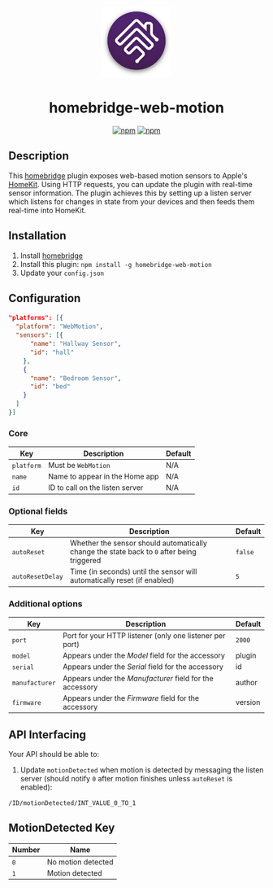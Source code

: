 <p align="center">
  <a href="https://github.com/homebridge/homebridge"><img src="https://raw.githubusercontent.com/homebridge/branding/master/logos/homebridge-color-round-stylized.png" height="140"></a>
</p>

<span align="center">

# homebridge-web-motion

[![npm](https://img.shields.io/npm/v/homebridge-web-motion.svg)](https://www.npmjs.com/package/homebridge-web-motion) [![npm](https://img.shields.io/npm/dt/homebridge-web-motion.svg)](https://www.npmjs.com/package/homebridge-web-motion)

</span>

## Description

This [homebridge](https://github.com/nfarina/homebridge) plugin exposes web-based motion sensors to Apple's [HomeKit](http://www.apple.com/ios/home/). Using HTTP requests, you can update the plugin with real-time sensor information. The plugin achieves this by setting up a listen server which listens for changes in state from your devices and then feeds them real-time into HomeKit.

## Installation

1. Install [homebridge](https://github.com/nfarina/homebridge#installation-details)
2. Install this plugin: `npm install -g homebridge-web-motion`
3. Update your `config.json`

## Configuration

```json
"platforms": [{
  "platform": "WebMotion",
  "sensors": [{
      "name": "Hallway Sensor",
      "id": "hall"
    },
    {
      "name": "Bedroom Sensor",
      "id": "bed"
    }
  ]
}]
```

### Core
| Key | Description | Default |
| --- | --- | --- |
| `platform` | Must be `WebMotion` | N/A |
| `name` | Name to appear in the Home app | N/A |
| `id` | ID to call on the listen server | N/A |

### Optional fields
| Key | Description | Default |
| --- | --- | --- |
| `autoReset` | Whether the sensor should automatically change the state back to `0` after being triggered | `false` |
| `autoResetDelay` | Time (in seconds) until the sensor will automatically reset (if enabled) | `5` |

### Additional options
| Key | Description | Default |
| --- | --- | --- |
| `port` | Port for your HTTP listener (only one listener per port) | `2000` |
| `model` | Appears under the _Model_ field for the accessory | plugin |
| `serial` | Appears under the _Serial_ field for the accessory | id |
| `manufacturer` | Appears under the _Manufacturer_ field for the accessory | author |
| `firmware` | Appears under the _Firmware_ field for the accessory | version |

## API Interfacing

Your API should be able to:

1. Update `motionDetected` when motion is detected by messaging the listen server (should notify `0` after motion finishes unless `autoReset` is enabled):
```
/ID/motionDetected/INT_VALUE_0_TO_1
```

## MotionDetected Key

| Number | Name |
| --- | --- |
| `0` | No motion detected |
| `1` | Motion detected |

